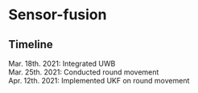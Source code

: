 # Sensor-fusion
## Timeline

Mar. 18th. 2021: Integrated UWB  
Mar. 25th. 2021: Conducted round movement  
Apr. 12th. 2021: Implemented UKF on round movement  